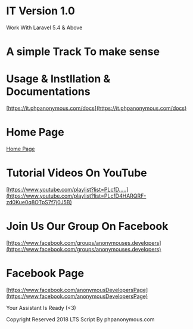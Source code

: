 # IT Version 1.0
Work With Laravel 5.4 & Above
# A simple Track To make sense
# Usage & Instllation & Documentations
[https://it.phpanonymous.com/docs](https://it.phpanonymous.com/docs)

# Home Page
[Home Page](https://it.phpanonymous.com)

# Tutorial Videos On YouTube

[https://www.youtube.com/playlist?list=PLcfD.....](https://www.youtube.com/playlist?list=PLcfD4HARQRF-zd0Kue0q8OTpS7f7j0J5B)

# Join Us Our Group On Facebook
[https://www.facebook.com/groups/anonymouses.developers](https://www.facebook.com/groups/anonymouses.developers)


# Facebook Page
[https://www.facebook.com/anonymousDevelopersPage](https://www.facebook.com/anonymousDevelopersPage)



Your Assistant Is Ready (<3)

Copyright Reserved 2018 LTS Script By phpanonymous.com
